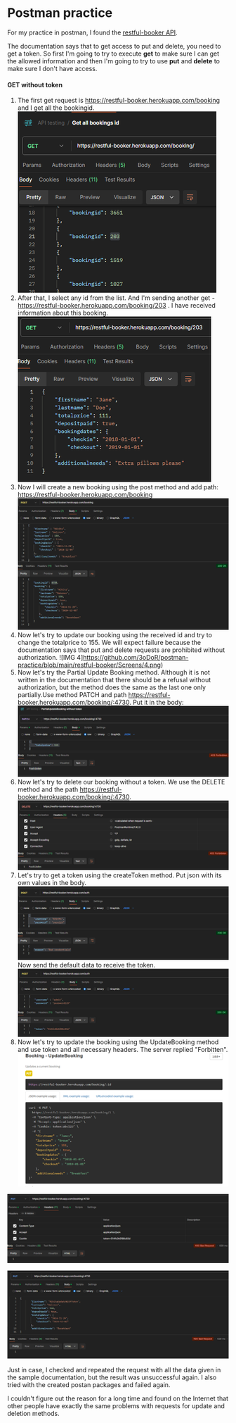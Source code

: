 # Postman practice

For my practice in postman, I found the [restful-booker API](https://restful-booker.herokuapp.com/apidoc/index.html).

The documentation says that to get access to put and delete, you need to get a token. So first I'm going to try to execute **get** to make sure I can get the allowed information and then I'm going to try to use **put** and **delete** to make sure  I don't have access.

#### GET without token

1. The first get request is https://restful-booker.herokuapp.com/booking and I get all the bookingid.
![IMG 1](https://github.com/3oDoR/postman-practice/blob/main/restful-booker/Screens/1.png)
2. After that, I select any id from the list. And I'm sending another get - https://restful-booker.herokuapp.com/booking/203 . I have received information about this booking.
![IMG 2](https://github.com/3oDoR/postman-practice/blob/main/restful-booker/Screens/2.png)
3. Now I will create a new booking using the post method and add path: https://restful-booker.herokuapp.com/booking
![IMG 3](https://github.com/3oDoR/postman-practice/blob/main/restful-booker/Screens/3.png)
4. Now let's try to update our booking using the received id and try to change the totalprice to 155. We will expect failure because the documentation says that put and delete requests are prohibited without authorization.
![IMG 4]https://github.com/3oDoR/postman-practice/blob/main/restful-booker/Screens/4.png)
5. Now let's try the Partial Update Booking method. Although it is not written in the documentation that there should be a refusal without authorization, but the method does the same as the last one only partially.Use method  PATCH and path https://restful-booker.herokuapp.com/booking/:4730. Put it in the body:
![IMG 5](https://github.com/3oDoR/postman-practice/blob/main/restful-booker/Screens/5.png)
6. Now let's try to delete our booking without a token. We use the DELETE method and the path https://restful-booker.herokuapp.com/booking/:4730.
![IMG 6](https://github.com/3oDoR/postman-practice/blob/main/restful-booker/Screens/6.png)
7. Let's try to get a token using the createToken method. Put json with its own values in the body.
![IMG 7](https://github.com/3oDoR/postman-practice/blob/main/restful-booker/Screens/7.png)
Now send the default data to receive the token.
![IMG 8](https://github.com/3oDoR/postman-practice/blob/main/restful-booker/Screens/8.png)
8. Now let's try to update the booking using the UpdateBooking method and use token and all necessary headers.
The server replied "Forbitten".
![IMG 9](https://github.com/3oDoR/postman-practice/blob/main/restful-booker/Screens/9.png)

![IMG 10](https://github.com/3oDoR/postman-practice/blob/main/restful-booker/Screens/10.png)

![IMG 11](https://github.com/3oDoR/postman-practice/blob/main/restful-booker/Screens/11.png)

Just in case, I checked and repeated the request with all the data given in the sample documentation, but the result was unsuccessful again. I also tried with the created postan packages and failed again.

 I couldn't figure out the reason for a long time and found on the Internet that other people have exactly the same problems with requests for update and deletion methods. 


